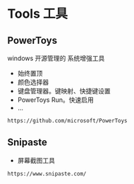 # Tools 工具

## PowerToys

windows 开源管理的 系统增强工具

- 始终置顶
- 颜色选择器
- 键盘管理器。键映射、快捷键设置
- PowerToys Run。快速启用
- ...

```
https://github.com/microsoft/PowerToys
```

## Snipaste

- 屏幕截图工具

```
https://www.snipaste.com/
```